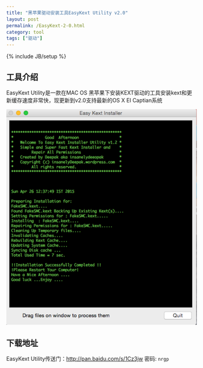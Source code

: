 ```yaml
---
title: "黑苹果驱动安装工具EasyKext Utility v2.0"
layout: post
permalink: /EasyKext-2-0.html
category: tool
tags: ["驱动"]
---
```

{% include JB/setup %}

## 工具介绍

EasyKext Utility是一款在MAC OS 黑苹果下安装KEXT驱动的工具安装kext和更新缓存速度非常快，现更新到v2.0支持最新的OS X EI Captian系统

![](/uploads/2015/09/easy-kext-install.png)



## 下载地址

EasyKext Utility传送门：<http://pan.baidu.com/s/1Cz3jw> 密码: `nrgp`


